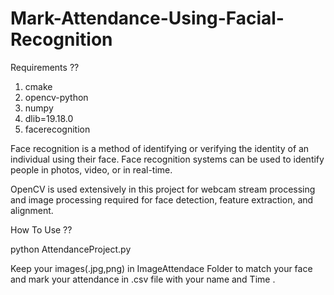# Mark-Attendance-Using-Facial-Recognition

Requirements ??

1. cmake 
2. opencv-python
3. numpy
4. dlib=19.18.0 
5. facerecognition

Face recognition is a method of identifying or verifying the identity of an individual using their face. Face recognition systems can be used to identify people in photos, video, or in real-time.

OpenCV is used extensively in this project for webcam stream processing and image processing
required for face detection, feature extraction, and alignment.

How To Use ?? 

python AttendanceProject.py

Keep your images(.jpg,png) in ImageAttendace Folder to match your face and mark your attendance in .csv file with your name and Time .
